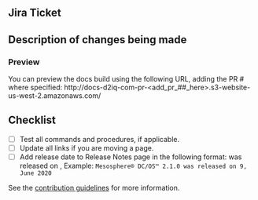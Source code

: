 ## Jira Ticket

<!-- Before creating this pull request, make sure you have a separate ticket for the docs team to track their work. If you need assistance, ask in the #documentation Slack channel. -->

<!-- Link to JIRA ticket -->

## Description of changes being made


### Preview

You can preview the docs build using the following URL, adding the PR # where specified:
http://docs-d2iq-com-pr-<add_pr_##_here>.s3-website-us-west-2.amazonaws.com/

## Checklist

- [ ] Test all commands and procedures, if applicable.
- [ ] Update all links if you are moving a page.
- [ ] Add release date to Release Notes page in the following format: <Package> was released on <Day>, <Month> <Year> Example: `Mesosphere® DC/OS™ 2.1.0 was released on 9, June 2020`

See the [contribution guidelines](https://github.com/mesosphere/dcos-docs-site/blob/main/CONTRIBUTING.md) for more information.
